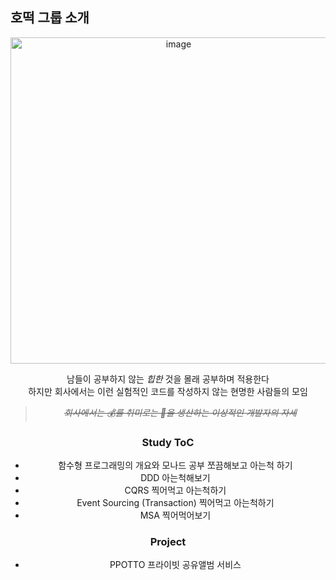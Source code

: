 ## 호떡 그룹 소개

<center>
<img width="522" alt="image" src="https://user-images.githubusercontent.com/55491354/185733524-fe813474-0efd-4541-bcdb-58f7da51bc37.png">
<center />

남들이 공부하지 않는 *힙한* 것을 몰래 공부하며 적용한다  
하지만 회사에서는 이런 실험적인 코드를 작성하지 않는 현명한 사람들의 모임 
> ~~*회사에서는 💰를 취미로는 💩을 생산하는 이상적인 개발자의 자세*~~  


### Study ToC 
- 함수형 프로그래밍의 개요와 모나드 공부 쪼끔해보고 아는척 하기
- DDD 아는척해보기
- CQRS 찍어먹고 아는척하기
- Event Sourcing (Transaction) 찍어먹고 아는척하기
- MSA 찍어먹어보기



### Project
- PPOTTO 프라이빗 공유앨범 서비스
